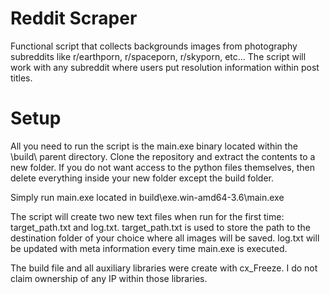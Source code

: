 # Reddit Scraper
Functional script that collects backgrounds images from photography subreddits like r/earthporn, r/spaceporn, r/skyporn, etc... 
The script will work with any subreddit where users put resolution information within post titles.
# Setup
All you need to run the script is the main.exe binary located within the \build\ parent directory. Clone the repository and extract the contents to a new folder. If you do not want access to the python files themselves, then delete everything inside your new folder except the build folder. 

Simply run main.exe located in build\exe.win-amd64-3.6\main.exe

The script will create two new text files when run for the first time: target_path.txt and log.txt. target_path.txt is used to store the path to the destination folder of your choice where all images will be saved. log.txt will be updated with meta information every time main.exe is executed.

The build file and all auxiliary libraries were create with cx_Freeze. I do not claim ownership of any IP within those libraries.